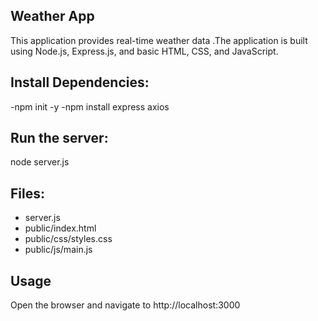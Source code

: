 ## Weather App
 This application provides real-time weather data .The application is built using Node.js, Express.js, and basic HTML, CSS, and JavaScript.

## Install Dependencies:
-npm init -y
-npm install express axios

## Run the server:
  node server.js

## Files:
- server.js
- public/index.html
- public/css/styles.css
- public/js/main.js

## Usage
 Open the browser and navigate to http://localhost:3000
